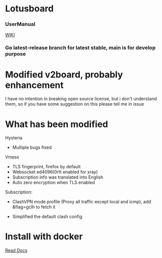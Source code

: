 # Lotusboard

### UserManual

[WIKI](https://github.com/lotusproxy/lotusboard-docker/wiki)

### Go latest-release branch for latest stable, main is for develop purpose

# Modified v2board, probably enhancement

I have no intention in breaking open source license, but i don't understand them, so if you have some suggestion on this please tell me in issue

# What has been modified

Hysteria
 - Multiple bugs fixed

Vmess
 - TLS fingerprint, firefox by default
 - Websocket ed4096(0rtt enabled for xray)
 - Subscription info was translated into English
 - Auto zero encryption when TLS enabled

Subscription:

 - ClashVPN mode profile (Proxy all traffic except local and icmp), add &flag=gclh to fetch it

 - Simplified the default clash config

# Install with docker

[Read Docs](https://github.com/lotusproxy/lotusboard-docker/wiki)
